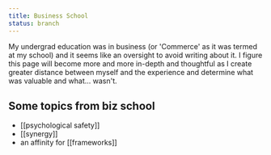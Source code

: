 ```yaml
---
title: Business School
status: branch
---
```

My undergrad education was in business (or 'Commerce' as it was termed at my school) and it seems like an oversight to avoid writing about it. I figure this page will become more and more in-depth and thoughtful as I create greater distance between myself and the experience and determine what was valuable and what... wasn't.

## Some topics from biz school
- [[psychological safety]]
- [[synergy]]
- an affinity for [[frameworks]]